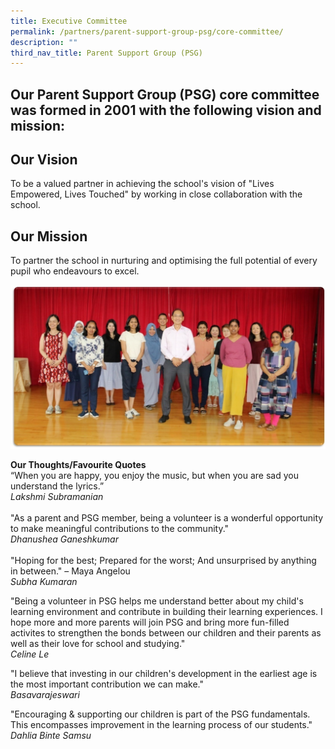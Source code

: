 ```yaml
---
title: Executive Committee
permalink: /partners/parent-support-group-psg/core-committee/
description: ""
third_nav_title: Parent Support Group (PSG)
---
```

Our Parent Support Group (PSG) core committee was formed in 2001 with the following vision and mission:
-----------------------

Our Vision
----------

To be a valued partner in achieving the school's vision of "Lives Empowered, Lives Touched" by working in close collaboration with the school.
  
Our Mission
-----------

To partner the school in nurturing and optimising the full potential of every pupil who endeavours to excel.

![](/images/PSG1.jpg)

**Our Thoughts/Favourite Quotes**
<br>
“When you are happy, you enjoy the music, but when you are sad you understand the lyrics.”
<br>
*Lakshmi Subramanian*
<br>
<br>
&quot;As a parent and PSG member, being a volunteer is a wonderful opportunity to make meaningful contributions to the community.&quot;
<br>
*Dhanushea Ganeshkumar*
<br><br>
&quot;Hoping for the best; Prepared for the worst; And unsurprised by anything in between.&quot; – Maya Angelou
<br>
*Subha Kumaran*

&quot;Being a volunteer in PSG helps me understand better about my child&#39;s learning environment and
contribute in building their learning experiences. I hope more and more parents will join PSG and bring
more fun-filled activites to strengthen the bonds between our children and their parents as well as their
love for school and studying.&quot;<br>
*Celine Le*

&quot;I believe that investing in our children&#39;s development in the earliest age is the most important contribution
we can make.&quot;<br>
*Basavarajeswari*

&quot;Encouraging &amp; supporting our children is part of the PSG fundamentals. This encompasses improvement
in the learning process of our students.&quot;
<br>
*Dahlia Binte Samsu*